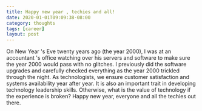 ```yaml
---
title: Happy new year , techies and all!
date: 2020-01-01T09:09:38-08:00
category: thoughts 
tags: [career]
layout: post
---
```


On New Year 's Eve twenty years ago (the year 2000), I was at an accountant 's office watching over his servers and software to make sure the year 2000 would pass with no glitches. I previously did the software upgrades and carefully checked everything as the year 2000 trickled through the night. As technologists, we ensure customer satisfaction and systems availability year after year. It is also an important trait in developing technology leadership skills. Otherwise, what is the value of technology if the experience is broken? Happy new year, everyone and all the techies out there.
